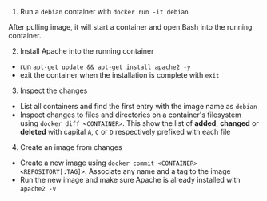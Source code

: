 
1. Run a `debian` container with `docker run -it debian`

  After pulling image, it will start a container and open Bash into the running container.

2. Install Apache into the running container 

  - run `apt-get update && apt-get install apache2 -y`
  - exit the container when the installation is complete with `exit`

3. Inspect the changes
  
  - List all containers and find the first entry with the image name as `debian`
  - Inspect changes to files and directories on a container's filesystem using `docker diff <CONTAINER>`. This show the list of **added**, **changed** or **deleted** with capital `A`, `C` or `D` respectively prefixed with each file

4. Create an image from changes

  - Create a new image using `docker commit <CONTAINER> <REPOSITORY[:TAG]>`. Associate any name and a tag to the image
  - Run the new image and make sure Apache is already installed with `apache2 -v`
